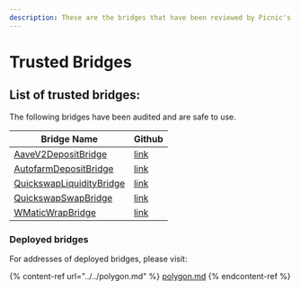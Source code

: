 ```yaml
---
description: These are the bridges that have been reviewed by Picnic's team.
---
```


# Trusted Bridges

## List of trusted bridges:

The following bridges have been audited and are safe to use.&#x20;

| Bridge Name                                                                                                         | Github                                                                                                                                             |
| ------------------------------------------------------------------------------------------------------------------- | -------------------------------------------------------------------------------------------------------------------------------------------------- |
| [AaveV2DepositBridge](https://docs.indexpool.org/developer/bridges/trusted-bridges/aave-v2-deposit-bridge)          | [link](https://github.com/indexpool/indexpool-contracts/blob/main/contracts/bridges/trusted/AaveV2DepositBridge/AaveV2DepositBridge.sol)           |
| [AutofarmDepositBridge](https://docs.indexpool.org/developer/bridges/trusted-bridges/autofarm-deposit-bridge)       | [link](https://github.com/indexpool/indexpool-contracts/blob/main/contracts/bridges/trusted/AutofarmDepositBridge/AutofarmDepositBridge.sol)       |
| [QuickswapLiquidityBridge](https://docs.indexpool.org/developer/bridges/trusted-bridges/quickswap-liquidity-bridge) | [link](https://github.com/indexpool/indexpool-contracts/blob/main/contracts/bridges/trusted/QuickswapLiquidityBridge/QuickswapLiquidityBridge.sol) |
| [QuickswapSwapBridge](https://docs.indexpool.org/developer/bridges/trusted-bridges/quickswap-swap-bridge)           | [link](https://github.com/indexpool/indexpool-contracts/blob/main/contracts/bridges/trusted/QuickswapSwapBridge/QuickswapSwapBridge.sol)           |
| [WMaticWrapBridge](https://docs.indexpool.org/developer/bridges/trusted-bridges/wmaticwrapbridge)                   | [link](https://github.com/indexpool/indexpool-contracts/blob/main/contracts/bridges/trusted/WMaticWrapBridge/WMaticWrapBridge.sol)                 |

### Deployed bridges

For addresses of deployed bridges, please visit:

{% content-ref url="../../polygon.md" %}
[polygon.md](../../polygon.md)
{% endcontent-ref %}
